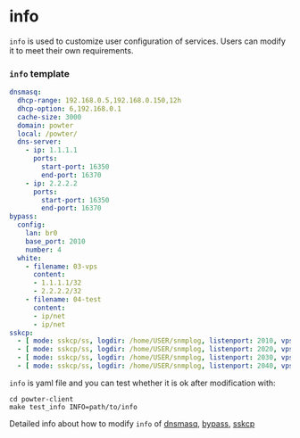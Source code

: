 # info

`info` is used to customize user configuration of services. Users can modify it to meet their own requirements. 


### `info` template 
```yml
dnsmasq: 
  dhcp-range: 192.168.0.5,192.168.0.150,12h
  dhcp-option: 6,192.168.0.1
  cache-size: 3000
  domain: powter
  local: /powter/
  dns-server:
    - ip: 1.1.1.1
      ports:
        start-port: 16350
        end-port: 16370
    - ip: 2.2.2.2
      ports:
        start-port: 16350
        end-port: 16370
bypass:
  config:
    lan: br0
    base_port: 2010
    number: 4  
  white:
    - filename: 03-vps
      content:
      - 1.1.1.1/32
      - 2.2.2.2/32
    - filename: 04-test
      content:
      - ip/net
      - ip/net
sskcp:
  - [ mode: sskcp/ss, logdir: /home/USER/snmplog, listenport: 2010, vpsip: 1.1.1.1 , vpsport: 4201 ,key: test] 
  - [ mode: sskcp/ss, logdir: /home/USER/snmplog, listenport: 2020, vpsip: 1.1.1.1, vpsport: 4202 ,key: test] 
  - [ mode: sskcp/ss, logdir: /home/USER/snmplog, listenport: 2030, vpsip: 2.2.2.2, vpsport: 4201, key: test] 
  - [ mode: sskcp/ss, logdir: /home/USER/snmplog, listenport: 2040, vpsip: 2.2.2.2, vpsport: 4202, key: test] 
```
`info` is yaml file and you can test whether it is ok after modification with:
	
```
cd powter-client
make test_info INFO=path/to/info
```

Detailed info about how to modify `info` of [dnsmasq](https://elespejo.github.io/dnsmasq/usage/GENCONF.html), [bypass](https://elespejo.github.io/bypass/usage/GENCONF.html), [sskcp](https://elespejo.github.io/sskcp/usage/GENCONF.html) 

